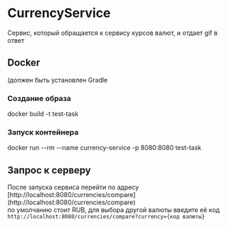 # CurrencyService
Сервис, который обращается к сервису курсов валют, и отдает gif в ответ
<br/>
## Docker
(должен быть установлен Gradle
### Создание образа
docker build -t test-task
### Запуск контейнера
docker run --rm --name currency-service -p 8080:8080 test-task

## Запрос к серверу
После запуска сервиса перейти по адресу
[http://localhost:8080/currencies/compare] (http://localhost:8080/currencies/compare)
<br/>
по умолчанию стоит RUB, для выбора другой валюты введите её код  `http://localhost:8080/currencies/compare?currency={код валюты}`
